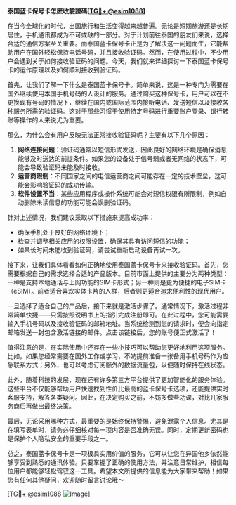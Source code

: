 **泰国蓝卡保号卡怎麽收驗證碼[[TG💪+ @esim1088](https://t.me/s/esim1088)]**

在当今全球化的时代，出国旅行和生活变得越来越普遍。无论是短期旅游还是长期居住，手机通讯都成为不可或缺的一部分。对于计划前往泰国的朋友们来说，选择合适的通信方案至关重要。而泰国蓝卡保号卡正是为了解决这一问题而生，它能帮助用户在国外轻松保持电话号码，并且接收验证码。然而，在使用过程中，不少用户会遇到关于如何接收验证码的问题。今天，我们就来详细探讨一下泰国蓝卡保号卡的运作原理以及如何顺利接收到验证码。

首先，让我们了解一下什么是泰国蓝卡保号卡。简单来说，这是一种专门为需要在国外继续使用本国手机号码的人设计的服务。通过购买这种保号卡，用户可以在不更换现有号码的情况下，继续在国内或国际范围内接听电话、发送短信以及接收各种服务所需的验证码。这对于那些习惯于使用特定号码进行重要账户登录、银行转账等操作的人来说尤为重要。

那么，为什么会有用户反映无法正常接收验证码呢？主要有以下几个原因：

1. **网络连接问题**：验证码通常以短信形式发送，因此良好的网络环境是确保消息能够及时送达的前提条件。如果您的设备处于信号弱或者无网络的状态下，可能会导致验证码未能及时接收。
2. **运营商限制**：不同国家之间的电信运营商之间可能存在一定的技术壁垒，这可能会影响验证码的成功传输。
3. **软件设置不当**：某些应用程序或操作系统可能会对短信权限有所限制，例如自动删除未读信息的功能可能会误删验证码。

针对上述情况，我们建议采取以下措施来提高成功率：

- 确保手机处于良好的网络环境下；
- 检查并调整相关应用的权限设置，确保其具有访问短信的功能；
- 如果长时间未能收到验证码，请尝试重新启动设备再试一次。

接下来，让我们具体看看如何正确地使用泰国蓝卡保号卡来接收验证码。首先，您需要根据自己的需求选择合适的产品版本。目前市面上提供的主要分为两种类型：一种是支持本地通话与上网功能的SIM卡形式；另一种则是更为便捷的电子SIM卡（eSIM）。前者适合喜欢实体卡片的人群，后者则更适合追求便利性的现代用户。

一旦选择了适合自己的产品后，接下来就是激活步骤了。通常情况下，激活过程非常简单快捷——只需按照说明书上的指引完成注册即可。在此过程中，您可能需要输入手机号码以及接收验证码的邮箱地址。当系统检测到您的请求时，便会向指定邮箱发送一封包含激活链接的邮件。点击该链接后，您的账号便正式激活了！

值得注意的是，在实际使用中还存在一些小技巧可以帮助您更好地利用这项服务。比如，如果您经常需要在国外工作或学习，不妨提前准备一张备用手机号码作为应急联系方式；另外，也可以考虑订阅额外的数据流量包，以便随时保持在线状态。

此外，随着科技的发展，现在还有许多第三方平台提供了更加智能化的服务体验。这些平台不仅能够帮助用户快速找到性价比最高的蓝卡保号卡选项，还能提供实时客服支持，解答各类疑问。因此，在决定购买之前，不妨多做些功课，对比几家服务商后再做出最终决策。

最后，无论采用哪种方式，最重要的是始终保持警惕，避免泄露个人信息。尤其是在填写表单时，请务必仔细核对每一项内容是否准确无误。同时，定期更新密码也是保护个人隐私安全的重要手段之一。

总之，泰国蓝卡保号卡是一项极具实用价值的服务，它可以让您在异国他乡依然能够享受到熟悉的通讯体验。只要掌握了正确的使用方法，并注意日常维护，相信每位用户都能够轻松驾驭这一工具。希望本文所提供的信息能为大家带来帮助！如果您有任何其他疑问，欢迎随时留言讨论哦～

[[TG💪+ @esim1088](https://t.me/s/esim1088) ![Image](https://i.postimg.cc/4NQfJmqS/Snipaste-2025-05-13-00-14-12.png)]